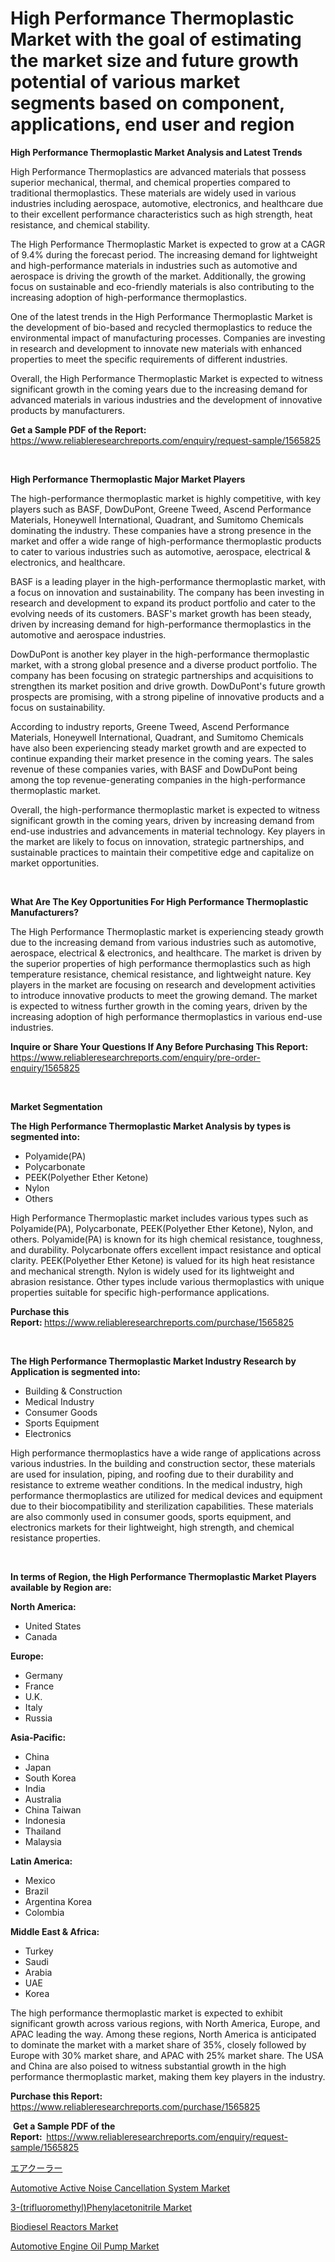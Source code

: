 <p><h1>High Performance Thermoplastic Market with the goal of estimating the market size and future growth potential of various market segments based on component, applications, end user and region</h1></p><p><strong>High Performance Thermoplastic Market Analysis and Latest Trends</strong></p>
<p><p>High Performance Thermoplastics are advanced materials that possess superior mechanical, thermal, and chemical properties compared to traditional thermoplastics. These materials are widely used in various industries including aerospace, automotive, electronics, and healthcare due to their excellent performance characteristics such as high strength, heat resistance, and chemical stability.</p><p>The High Performance Thermoplastic Market is expected to grow at a CAGR of 9.4% during the forecast period. The increasing demand for lightweight and high-performance materials in industries such as automotive and aerospace is driving the growth of the market. Additionally, the growing focus on sustainable and eco-friendly materials is also contributing to the increasing adoption of high-performance thermoplastics.</p><p>One of the latest trends in the High Performance Thermoplastic Market is the development of bio-based and recycled thermoplastics to reduce the environmental impact of manufacturing processes. Companies are investing in research and development to innovate new materials with enhanced properties to meet the specific requirements of different industries.</p><p>Overall, the High Performance Thermoplastic Market is expected to witness significant growth in the coming years due to the increasing demand for advanced materials in various industries and the development of innovative products by manufacturers.</p></p>
<p><strong>Get a Sample PDF of the Report:&nbsp;</strong> <a href="https://www.reliableresearchreports.com/enquiry/request-sample/1565825">https://www.reliableresearchreports.com/enquiry/request-sample/1565825</a></p>
<p>&nbsp;</p>
<p><strong>High Performance Thermoplastic Major Market Players</strong></p>
<p><p>The high-performance thermoplastic market is highly competitive, with key players such as BASF, DowDuPont, Greene Tweed, Ascend Performance Materials, Honeywell International, Quadrant, and Sumitomo Chemicals dominating the industry. These companies have a strong presence in the market and offer a wide range of high-performance thermoplastic products to cater to various industries such as automotive, aerospace, electrical & electronics, and healthcare.</p><p>BASF is a leading player in the high-performance thermoplastic market, with a focus on innovation and sustainability. The company has been investing in research and development to expand its product portfolio and cater to the evolving needs of its customers. BASF's market growth has been steady, driven by increasing demand for high-performance thermoplastics in the automotive and aerospace industries.</p><p>DowDuPont is another key player in the high-performance thermoplastic market, with a strong global presence and a diverse product portfolio. The company has been focusing on strategic partnerships and acquisitions to strengthen its market position and drive growth. DowDuPont's future growth prospects are promising, with a strong pipeline of innovative products and a focus on sustainability.</p><p>According to industry reports, Greene Tweed, Ascend Performance Materials, Honeywell International, Quadrant, and Sumitomo Chemicals have also been experiencing steady market growth and are expected to continue expanding their market presence in the coming years. The sales revenue of these companies varies, with BASF and DowDuPont being among the top revenue-generating companies in the high-performance thermoplastic market.</p><p>Overall, the high-performance thermoplastic market is expected to witness significant growth in the coming years, driven by increasing demand from end-use industries and advancements in material technology. Key players in the market are likely to focus on innovation, strategic partnerships, and sustainable practices to maintain their competitive edge and capitalize on market opportunities.</p></p>
<p>&nbsp;</p>
<p><strong>What Are The Key Opportunities For High Performance Thermoplastic Manufacturers?</strong></p>
<p><p>The High Performance Thermoplastic market is experiencing steady growth due to the increasing demand from various industries such as automotive, aerospace, electrical & electronics, and healthcare. The market is driven by the superior properties of high performance thermoplastics such as high temperature resistance, chemical resistance, and lightweight nature. Key players in the market are focusing on research and development activities to introduce innovative products to meet the growing demand. The market is expected to witness further growth in the coming years, driven by the increasing adoption of high performance thermoplastics in various end-use industries.</p></p>
<p><strong>Inquire or Share Your Questions If Any Before Purchasing This Report:</strong> <a href="https://www.reliableresearchreports.com/enquiry/pre-order-enquiry/1565825">https://www.reliableresearchreports.com/enquiry/pre-order-enquiry/1565825</a></p>
<p>&nbsp;</p>
<p><strong>Market Segmentation</strong></p>
<p><strong>The High Performance Thermoplastic Market Analysis by types is segmented into:</strong></p>
<p><ul><li>Polyamide(PA)</li><li>Polycarbonate</li><li>PEEK(Polyether Ether Ketone)</li><li>Nylon</li><li>Others</li></ul></p>
<p><p>High Performance Thermoplastic market includes various types such as Polyamide(PA), Polycarbonate, PEEK(Polyether Ether Ketone), Nylon, and others. Polyamide(PA) is known for its high chemical resistance, toughness, and durability. Polycarbonate offers excellent impact resistance and optical clarity. PEEK(Polyether Ether Ketone) is valued for its high heat resistance and mechanical strength. Nylon is widely used for its lightweight and abrasion resistance. Other types include various thermoplastics with unique properties suitable for specific high-performance applications.</p></p>
<p><strong>Purchase this Report:&nbsp;</strong><a href="https://www.reliableresearchreports.com/purchase/1565825">https://www.reliableresearchreports.com/purchase/1565825</a></p>
<p>&nbsp;</p>
<p><strong>The High Performance Thermoplastic Market Industry Research by Application is segmented into:</strong></p>
<p><ul><li>Building & Construction</li><li>Medical Industry</li><li>Consumer Goods</li><li>Sports Equipment</li><li>Electronics</li></ul></p>
<p><p>High performance thermoplastics have a wide range of applications across various industries. In the building and construction sector, these materials are used for insulation, piping, and roofing due to their durability and resistance to extreme weather conditions. In the medical industry, high performance thermoplastics are utilized for medical devices and equipment due to their biocompatibility and sterilization capabilities. These materials are also commonly used in consumer goods, sports equipment, and electronics markets for their lightweight, high strength, and chemical resistance properties.</p></p>
<p>&nbsp;</p>
<p><strong>In terms of Region, the High Performance Thermoplastic Market Players available by Region are:</strong></p>
<p>
    <p> <strong> North America: </strong>
        <ul>
            <li>United States</li>
            <li>Canada</li>
        </ul>
        </p> 
    <p> <strong> Europe: </strong>
        <ul>
            <li>Germany</li>
            <li>France</li>
            <li>U.K.</li>
            <li>Italy</li>
            <li>Russia</li>
        </ul>
        </p> 
    <p> <strong> Asia-Pacific: </strong>
        <ul>
            <li>China</li>
            <li>Japan</li>
            <li>South Korea</li>
            <li>India</li>
            <li>Australia</li>
            <li>China Taiwan</li>
            <li>Indonesia</li>
            <li>Thailand</li>
            <li>Malaysia</li>
        </ul>
        </p> 
    <p> <strong> Latin America: </strong>
        <ul>
            <li>Mexico</li>
            <li>Brazil</li>
            <li>Argentina Korea</li>
            <li>Colombia</li>
        </ul>
        </p> 
    <p> <strong> Middle East & Africa: </strong>
        <ul>
            <li>Turkey</li>
            <li>Saudi</li>
            <li>Arabia</li>
            <li>UAE</li>
            <li>Korea</li>
        </ul>
    </p>
    </p>
<p><p>The high performance thermoplastic market is expected to exhibit significant growth across various regions, with North America, Europe, and APAC leading the way. Among these regions, North America is anticipated to dominate the market with a market share of 35%, closely followed by Europe with 30% market share, and APAC with 25% market share. The USA and China are also poised to witness substantial growth in the high performance thermoplastic market, making them key players in the industry.</p></p>
<p><strong>Purchase this Report: </strong><a href="https://www.reliableresearchreports.com/purchase/1565825">https://www.reliableresearchreports.com/purchase/1565825</a></p>
<p>&nbsp;<strong>Get a Sample PDF of the Report:&nbsp;&nbsp;</strong><a href="https://www.reliableresearchreports.com/enquiry/request-sample/1565825">https://www.reliableresearchreports.com/enquiry/request-sample/1565825</a></p>
<p><strong></strong></p>
<p><p><a href="https://github.com/efcvopdgkdx128/Market-Research-Report-List-1/blob/main/8920360190329.md">エアクーラー</a></p><p><a href="https://view.publitas.com/reportprime-1/automotive-active-noise-cancellation-system-market-offers-provide-insightful-data-for-the-time-period-from-2023-to-2030-and-also-provide-analysis-based-on-application-type-and-region/">Automotive Active Noise Cancellation System Market</a></p><p><a href="https://issuu.com/reportprime-2/docs/3-trifluoromethylphenylacetonitrile-market-size-20">3-(trifluoromethyl)Phenylacetonitrile Market</a></p><p><a href="https://issuu.com/reportprime-2/docs/biodiesel-reactors-market-size-2030.pptx">Biodiesel Reactors Market</a></p><p><a href="https://summer-dogwood-3e9.notion.site/Automotive-Engine-Oil-Pump-Market-Offer-Valuable-Insights-into-Market-Size-Market-Share-Market-Tre-a1fd3926951840b599e7db66c2b98ace">Automotive Engine Oil Pump Market</a></p></p>